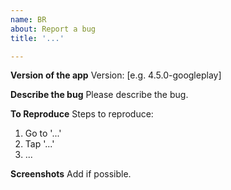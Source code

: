 ```yaml
---
name: BR
about: Report a bug
title: '...'

---
```


**Version of the app**
Version: [e.g.  4.5.0-googleplay]

**Describe the bug**
Please describe the bug.

**To Reproduce**
Steps to reproduce:

1. Go to '...'
2. Tap '...'
3. ...

**Screenshots**
Add if possible.
